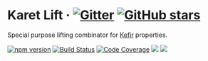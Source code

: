 # <a id="karet-lift"></a> Karet Lift &middot; [![Gitter](https://img.shields.io/gitter/room/calmm-js/chat.js.svg)](https://gitter.im/calmm-js/chat) [![GitHub stars](https://img.shields.io/github/stars/calmm-js/karet.lift.svg?style=social)](https://github.com/calmm-js/karet.lift)

Special purpose lifting combinator for [Kefir](https://kefirjs.github.io/kefir/)
properties.

[![npm version](https://badge.fury.io/js/karet.lift.svg)](http://badge.fury.io/js/karet.lift)
[![Build Status](https://travis-ci.org/calmm-js/karet.lift.svg?branch=master)](https://travis-ci.org/calmm-js/karet.lift)
[![Code Coverage](https://img.shields.io/codecov/c/github/calmm-js/karet.lift/master.svg)](https://codecov.io/github/calmm-js/karet.lift?branch=master)
[![](https://david-dm.org/calmm-js/karet.lift.svg)](https://david-dm.org/calmm-js/karet.lift)
[![](https://david-dm.org/calmm-js/karet.lift/dev-status.svg)](https://david-dm.org/calmm-js/karet.lift?type=dev)
